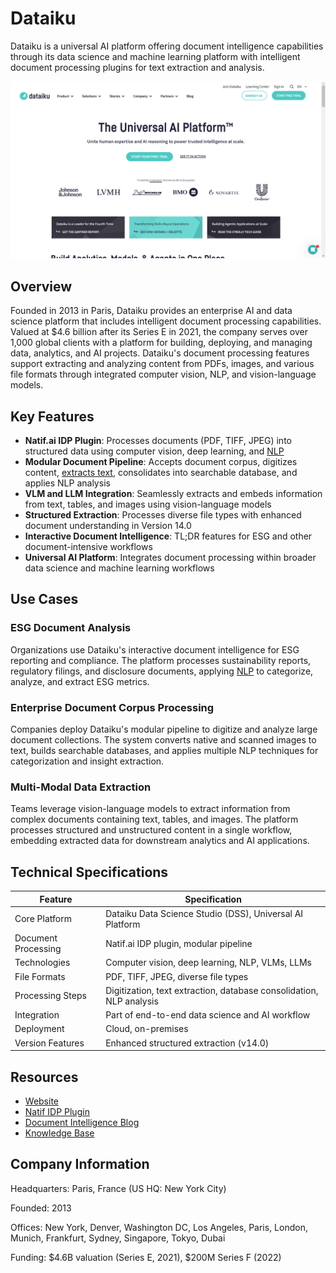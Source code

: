 # Dataiku

Dataiku is a universal AI platform offering document intelligence capabilities through its data science and machine learning platform with intelligent document processing plugins for text extraction and analysis.

![Dataiku](assets\dataiku.png)


## Overview

Founded in 2013 in Paris, Dataiku provides an enterprise AI and data science platform that includes intelligent document processing capabilities. Valued at $4.6 billion after its Series E in 2021, the company serves over 1,000 global clients with a platform for building, deploying, and managing data, analytics, and AI projects. Dataiku's document processing features support extracting and analyzing content from PDFs, images, and various file formats through integrated computer vision, NLP, and vision-language models.

## Key Features

- **Natif.ai IDP Plugin**: Processes documents (PDF, TIFF, JPEG) into structured data using computer vision, deep learning, and [NLP](../../capabilities/natural-language-processing/index.md)
- **Modular Document Pipeline**: Accepts document corpus, digitizes content, [extracts text](../../capabilities/extraction/index.md), consolidates into searchable database, and applies NLP analysis
- **VLM and LLM Integration**: Seamlessly extracts and embeds information from text, tables, and images using vision-language models
- **Structured Extraction**: Processes diverse file types with enhanced document understanding in Version 14.0
- **Interactive Document Intelligence**: TL;DR features for ESG and other document-intensive workflows
- **Universal AI Platform**: Integrates document processing within broader data science and machine learning workflows

## Use Cases

### ESG Document Analysis
Organizations use Dataiku's interactive document intelligence for ESG reporting and compliance. The platform processes sustainability reports, regulatory filings, and disclosure documents, applying [NLP](../../capabilities/natural-language-processing/index.md) to categorize, analyze, and extract ESG metrics.

### Enterprise Document Corpus Processing
Companies deploy Dataiku's modular pipeline to digitize and analyze large document collections. The system converts native and scanned images to text, builds searchable databases, and applies multiple NLP techniques for categorization and insight extraction.

### Multi-Modal Data Extraction
Teams leverage vision-language models to extract information from complex documents containing text, tables, and images. The platform processes structured and unstructured content in a single workflow, embedding extracted data for downstream analytics and AI applications.

## Technical Specifications

| Feature | Specification |
|---------|---------------|
| Core Platform | Dataiku Data Science Studio (DSS), Universal AI Platform |
| Document Processing | Natif.ai IDP plugin, modular pipeline |
| Technologies | Computer vision, deep learning, NLP, VLMs, LLMs |
| File Formats | PDF, TIFF, JPEG, diverse file types |
| Processing Steps | Digitization, text extraction, database consolidation, NLP analysis |
| Integration | Part of end-to-end data science and AI workflow |
| Deployment | Cloud, on-premises |
| Version Features | Enhanced structured extraction (v14.0) |

## Resources

- [Website](https://www.dataiku.com/)
- [Natif IDP Plugin](https://www.dataiku.com/product/plugins/natif-idp/)
- [Document Intelligence Blog](https://blog.dataiku.com/interactive-document-intelligence-esg)
- [Knowledge Base](https://knowledge.dataiku.com/latest/)

## Company Information

Headquarters: Paris, France (US HQ: New York City)

Founded: 2013

Offices: New York, Denver, Washington DC, Los Angeles, Paris, London, Munich, Frankfurt, Sydney, Singapore, Tokyo, Dubai

Funding: $4.6B valuation (Series E, 2021), $200M Series F (2022)
